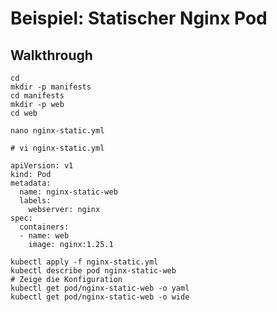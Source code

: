 # Beispiel: Statischer Nginx Pod

## Walkthrough 

```
cd 
mkdir -p manifests
cd manifests
mkdir -p web
cd web
```

```
nano nginx-static.yml
```

```
# vi nginx-static.yml 

apiVersion: v1
kind: Pod
metadata:
  name: nginx-static-web
  labels:
    webserver: nginx
spec:
  containers:
  - name: web
    image: nginx:1.25.1

```

```
kubectl apply -f nginx-static.yml 
kubectl describe pod nginx-static-web 
# Zeige die Konfiguration
kubectl get pod/nginx-static-web -o yaml
kubectl get pod/nginx-static-web -o wide 
```

